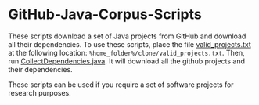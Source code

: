 # GitHub-Java-Corpus-Scripts
These scripts download a set of Java projects from GitHub and download all their dependencies. To use these scripts, place the file [valid_projects.txt](https://github.com/SimonBaars/GitHub-Java-Corpus-Scripts/blob/master/filtered_projects.txt) at the following location: `%home_folder%/clone/valid_projects.txt`. Then, run [CollectDependencies.java](https://github.com/SimonBaars/GitHub-Java-Corpus-Scripts/blob/master/src/main/java/com/simonbaars/githubjavacorpus/CollectDependencies.java). It will download all the github projects and their dependencies.

These scripts can be used if you require a set of software projects for research purposes.
